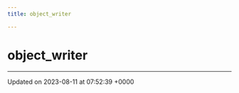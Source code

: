 ```yaml
---
title: object_writer

---
```


# object_writer





-------------------------------

Updated on 2023-08-11 at 07:52:39 +0000